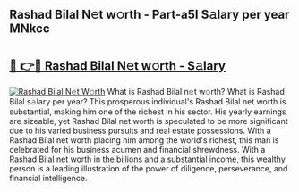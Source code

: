 ## Rashad Bilal N𝚎t w𝚘rth - Part-a5I S𝚊lary per year MNkcc

# <h2><a href="http://gc3q51.nevu.top/?p=Rashad+Bilal">🔗 👉🔴 Rashad Bilal N𝚎t w𝚘rth - S𝚊lary</a></h2>

[![Rashad Bilal N𝚎t W𝚘rth](https://i.imgur.com/Oavwk0R.jpeg)](http://gc3q51.nevu.top/?p=Rashad+Bilal)
What is Rashad Bilal n𝚎t w𝚘rth? What is Rashad Bilal s𝚊lary per year?
This prosperous individual's Rashad Bilal net worth is substantial, making him one of the richest in his sector. His yearly earnings are sizeable, yet Rashad Bilal net worth is speculated to be more significant due to his varied business pursuits and real estate possessions. With a Rashad Bilal net worth placing him among the world's richest, this man is celebrated for his business acumen and financial shrewdness. With a Rashad Bilal net worth in the billions and a substantial income, this wealthy person is a leading illustration of the power of diligence, perseverance, and financial intelligence.
